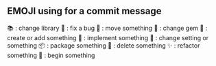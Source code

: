 EMOJI using for a commit message
---
:books: : change library
:bug: : fix a bug
:construction_worker: : move something
:gem: : change gem
:hatching_chick: : create or add something
:maple_leaf: : implement something
:memo: : change setting or something
:package: : package something
:space_invader: : delete something
:sparkles: : refactor something
:tada: : begin something